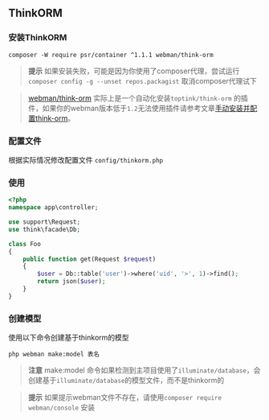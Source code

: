 ## ThinkORM

### 安装ThinkORM

`composer -W require psr/container ^1.1.1 webman/think-orm`

> **提示**
> 如果安装失败，可能是因为你使用了composer代理，尝试运行 `composer config -g --unset repos.packagist` 取消composer代理试下

> [webman/think-orm](https://www.workerman.net/plugin/14) 实际上是一个自动化安装`toptink/think-orm` 的插件，如果你的webman版本低于`1.2`无法使用插件请参考文章[手动安装并配置think-orm](https://www.workerman.net/a/1289)。

### 配置文件
根据实际情况修改配置文件 `config/thinkorm.php`

### 使用

```php
<?php
namespace app\controller;

use support\Request;
use think\facade\Db;

class Foo
{
    public function get(Request $request)
    {
        $user = Db::table('user')->where('uid', '>', 1)->find();
        return json($user);
    }
}
```

### 创建模型

使用以下命令创建基于thinkorm的模型
```
php webman make:model 表名
```

> **注意**
> make:model 命令如果检测到主项目使用了`illuminate/database`，会创建基于`illuminate/database`的模型文件，而不是thinkorm的

> **提示**
> 如果提示webman文件不存在，请使用`composer require webman/console` 安装
